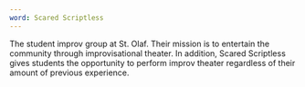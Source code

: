 ```yaml
---
word: Scared Scriptless
---
```


  The student improv group at St. Olaf. Their mission is to entertain the community through improvisational theater. In addition, Scared Scriptless gives students the opportunity to perform improv theater regardless of their amount of previous experience.
